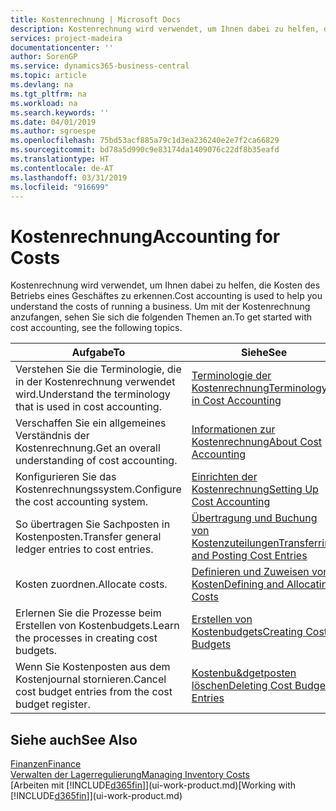 ```yaml
---
title: Kostenrechnung | Microsoft Docs
description: Kostenrechnung wird verwendet, um Ihnen dabei zu helfen, die Kosten des Betriebs eines Geschäftes zu erkennen. Um mit der Kostenrechnung anzufangen, sehen Sie sich die folgenden Themen an.
services: project-madeira
documentationcenter: ''
author: SorenGP
ms.service: dynamics365-business-central
ms.topic: article
ms.devlang: na
ms.tgt_pltfrm: na
ms.workload: na
ms.search.keywords: ''
ms.date: 04/01/2019
ms.author: sgroespe
ms.openlocfilehash: 75bd53acf885a79c1d3ea236240e2e7f2ca66829
ms.sourcegitcommit: bd78a5d990c9e83174da1409076c22df8b35eafd
ms.translationtype: HT
ms.contentlocale: de-AT
ms.lasthandoff: 03/31/2019
ms.locfileid: "916699"
---
```

# <a name="accounting-for-costs"></a><span data-ttu-id="fda1e-104">Kostenrechnung</span><span class="sxs-lookup"><span data-stu-id="fda1e-104">Accounting for Costs</span></span>
<span data-ttu-id="fda1e-105">Kostenrechnung wird verwendet, um Ihnen dabei zu helfen, die Kosten des Betriebs eines Geschäftes zu erkennen.</span><span class="sxs-lookup"><span data-stu-id="fda1e-105">Cost accounting is used to help you understand the costs of running a business.</span></span> <span data-ttu-id="fda1e-106">Um mit der Kostenrechnung anzufangen, sehen Sie sich die folgenden Themen an.</span><span class="sxs-lookup"><span data-stu-id="fda1e-106">To get started with cost accounting, see the following topics.</span></span>  

|<span data-ttu-id="fda1e-107">Aufgabe</span><span class="sxs-lookup"><span data-stu-id="fda1e-107">To</span></span>|<span data-ttu-id="fda1e-108">Siehe</span><span class="sxs-lookup"><span data-stu-id="fda1e-108">See</span></span>|  
|--------|---------|  
|<span data-ttu-id="fda1e-109">Verstehen Sie die Terminologie, die in der Kostenrechnung verwendet wird.</span><span class="sxs-lookup"><span data-stu-id="fda1e-109">Understand the terminology that is used in cost accounting.</span></span>|[<span data-ttu-id="fda1e-110">Terminologie der Kostenrechnung</span><span class="sxs-lookup"><span data-stu-id="fda1e-110">Terminology in Cost Accounting</span></span>](finance-terminology-in-cost-accounting.md)|  
|<span data-ttu-id="fda1e-111">Verschaffen Sie ein allgemeines Verständnis der Kostenrechnung.</span><span class="sxs-lookup"><span data-stu-id="fda1e-111">Get an overall understanding of cost accounting.</span></span>|[<span data-ttu-id="fda1e-112">Informationen zur Kostenrechnung</span><span class="sxs-lookup"><span data-stu-id="fda1e-112">About Cost Accounting</span></span>](finance-about-cost-accounting.md)|  
|<span data-ttu-id="fda1e-113">Konfigurieren Sie das Kostenrechnungssystem.</span><span class="sxs-lookup"><span data-stu-id="fda1e-113">Configure the cost accounting system.</span></span>|[<span data-ttu-id="fda1e-114">Einrichten der Kostenrechnung</span><span class="sxs-lookup"><span data-stu-id="fda1e-114">Setting Up Cost Accounting</span></span>](finance-set-up-cost-accounting.md)|  
|<span data-ttu-id="fda1e-115">So übertragen Sie Sachposten in Kostenposten.</span><span class="sxs-lookup"><span data-stu-id="fda1e-115">Transfer general ledger entries to cost entries.</span></span>|[<span data-ttu-id="fda1e-116">Übertragung und Buchung von Kostenzuteilungen</span><span class="sxs-lookup"><span data-stu-id="fda1e-116">Transferring and Posting Cost Entries</span></span>](finance-transfer-and-post-cost-entries.md)|  
|<span data-ttu-id="fda1e-117">Kosten zuordnen.</span><span class="sxs-lookup"><span data-stu-id="fda1e-117">Allocate costs.</span></span>|[<span data-ttu-id="fda1e-118">Definieren und Zuweisen von Kosten</span><span class="sxs-lookup"><span data-stu-id="fda1e-118">Defining and Allocating Costs</span></span>](finance-define-and-allocate-costs.md)|  
|<span data-ttu-id="fda1e-119">Erlernen Sie die Prozesse beim Erstellen von Kostenbudgets.</span><span class="sxs-lookup"><span data-stu-id="fda1e-119">Learn the processes in creating cost budgets.</span></span>|[<span data-ttu-id="fda1e-120">Erstellen von Kostenbudgets</span><span class="sxs-lookup"><span data-stu-id="fda1e-120">Creating Cost Budgets</span></span>](finance-create-cost-budgets.md)|
|<span data-ttu-id="fda1e-121">Wenn Sie Kostenposten aus dem Kostenjournal stornieren.</span><span class="sxs-lookup"><span data-stu-id="fda1e-121">Cancel cost budget entries from the cost budget register.</span></span>|[<span data-ttu-id="fda1e-122">Kostenbu&dgetposten löschen</span><span class="sxs-lookup"><span data-stu-id="fda1e-122">Deleting Cost Budget Entries</span></span>](finance-how-to-delete-cost-budget-entries.md)| 


## <a name="see-also"></a><span data-ttu-id="fda1e-123">Siehe auch</span><span class="sxs-lookup"><span data-stu-id="fda1e-123">See Also</span></span>  
[<span data-ttu-id="fda1e-124">Finanzen</span><span class="sxs-lookup"><span data-stu-id="fda1e-124">Finance</span></span>](finance.md)  
[<span data-ttu-id="fda1e-125">Verwalten der Lagerregulierung</span><span class="sxs-lookup"><span data-stu-id="fda1e-125">Managing Inventory Costs</span></span>](finance-manage-inventory-costs.md)  
<span data-ttu-id="fda1e-126">[Arbeiten mit [!INCLUDE[d365fin](includes/d365fin_md.md)]](ui-work-product.md)</span><span class="sxs-lookup"><span data-stu-id="fda1e-126">[Working with [!INCLUDE[d365fin](includes/d365fin_md.md)]](ui-work-product.md)</span></span>
